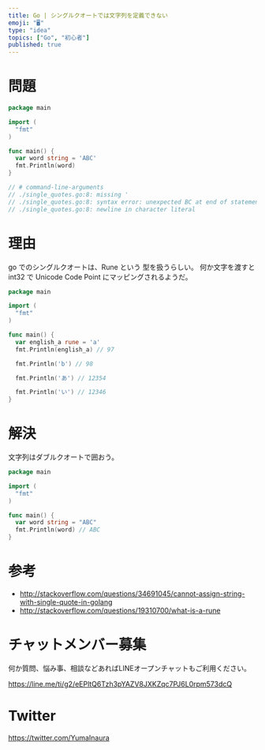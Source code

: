 ```yaml
---
title: Go | シングルクオートでは文字列を定義できない
emoji: "🖥"
type: "idea"
topics: ["Go", "初心者"]
published: true
---
```


# 問題

```go
package main

import (
  "fmt"
)

func main() {
  var word string = 'ABC'
  fmt.Println(word)
}

// # command-line-arguments
// ./single_quotes.go:8: missing '
// ./single_quotes.go:8: syntax error: unexpected BC at end of statement
// ./single_quotes.go:8: newline in character literal
```

# 理由

go でのシングルクオートは、Rune という 型を扱うらしい。
何か文字を渡すと int32 で Unicode Code Point にマッピングされるようだ。

```go
package main

import (
  "fmt"
)

func main() {
  var english_a rune = 'a'
  fmt.Println(english_a) // 97

  fmt.Println('b') // 98

  fmt.Println('あ') // 12354

  fmt.Println('い') // 12346
}

```

# 解決

文字列はダブルクオートで囲おう。

```go
package main

import (
  "fmt"
)

func main() {
  var word string = "ABC"
  fmt.Println(word) // ABC
}
```

# 参考

- http://stackoverflow.com/questions/34691045/cannot-assign-string-with-single-quote-in-golang
- http://stackoverflow.com/questions/19310700/what-is-a-rune








<!-- Update From Qiita API -->

# チャットメンバー募集


何か質問、悩み事、相談などあればLINEオープンチャットもご利用ください。

https://line.me/ti/g2/eEPltQ6Tzh3pYAZV8JXKZqc7PJ6L0rpm573dcQ





# Twitter


https://twitter.com/YumaInaura


<!-- Update From Qiita API -->


